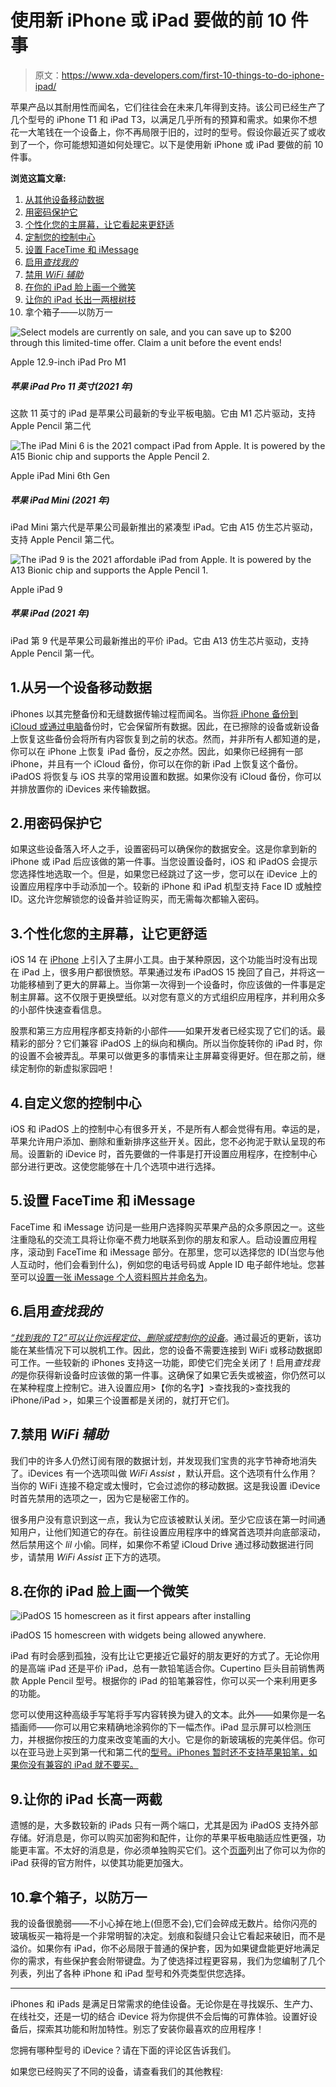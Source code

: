 # 使用新 iPhone 或 iPad 要做的前 10 件事

> 原文：<https://www.xda-developers.com/first-10-things-to-do-iphone-ipad/>

苹果产品以其耐用性而闻名，它们往往会在未来几年得到支持。该公司已经生产了几个型号的 iPhone T1 和 iPad T3，以满足几乎所有的预算和需求。如果你不想花一大笔钱在一个设备上，你不再局限于旧的，过时的型号。假设你最近买了或收到了一个，你可能想知道如何处理它。以下是使用新 iPhone 或 iPad 要做的前 10 件事。

**浏览这篇文章:**

1.  [从其他设备移动数据](#move)
2.  [用密码保护它](#password)
3.  [个性化您的主屏幕，让它看起来更舒适](#home)
4.  [定制您的控制中心](#control)
5.  [设置 FaceTime 和 iMessage](#imessage)
6.  [启用*查找我的*](#find)
7.  [禁用 *WiFi 辅助*](#wifi)
8.  [在你的 iPad 脸上画一个微笑](#pencil)
9.  [让你的 iPad 长出一两根树枝](#dongles)
10.  拿个箱子——以防万一

 <picture>![Select models are currently on sale, and you can save up to $200 through this limited-time offer. Claim a unit before the event ends!](img/4d58ee4d0bb25b053c846a6dbe0bab7c.png)</picture> 

Apple 12.9-inch iPad Pro M1

##### 苹果 iPad Pro 11 英寸(2021 年)

这款 11 英寸的 iPad 是苹果公司最新的专业平板电脑。它由 M1 芯片驱动，支持 Apple Pencil 第二代

 <picture>![The iPad Mini 6 is the 2021 compact iPad from Apple. It is powered by the A15 Bionic chip and supports the Apple Pencil 2.](img/93264efbe0bb1ade561267aec2ced555.png)</picture> 

Apple iPad Mini 6th Gen

##### 苹果 iPad Mini (2021 年)

iPad Mini 第六代是苹果公司最新推出的紧凑型 iPad。它由 A15 仿生芯片驱动，支持 Apple Pencil 第二代。

 <picture>![The iPad 9 is the 2021 affordable iPad from Apple. It is powered by the A13 Bionic chip and supports the Apple Pencil 1.](img/1908623d55a2293978d2ab888dc14605.png)</picture> 

Apple iPad 9

##### 苹果 iPad (2021 年)

iPad 第 9 代是苹果公司最新推出的平价 iPad。它由 A13 仿生芯片驱动，支持 Apple Pencil 第一代。

## 1.从另一个设备移动数据

iPhones 以其完整备份和无缝数据传输过程而闻名。当你[将 iPhone 备份到 iCloud 或通过电脑](https://www.xda-developers.com/how-to-create-itunes-backup-iphone-ipad/)备份时，它会保留所有数据。因此，在已擦除的设备或新设备上恢复这些备份会将所有内容恢复到之前的状态。然而，并非所有人都知道的是，你可以在 iPhone 上恢复 iPad 备份，反之亦然。因此，如果你已经拥有一部 iPhone，并且有一个 iCloud 备份，你可以在你的新 iPad 上恢复这个备份。iPadOS 将恢复与 iOS 共享的常用设置和数据。如果你没有 iCloud 备份，你可以并排放置你的 iDevices 来传输数据。

## 2.用密码保护它

如果这些设备落入坏人之手，设置密码可以确保你的数据安全。这是你拿到新的 iPhone 或 iPad 后应该做的第一件事。当您设置设备时，iOS 和 iPadOS 会提示您选择性地选取一个。但是，如果您已经跳过了这一步，您可以在 iDevice 上的设置应用程序中手动添加一个。较新的 iPhone 和 iPad 机型支持 Face ID 或触控 ID。这允许您解锁您的设备并验证购买，而无需每次都输入密码。

## 3.个性化您的主屏幕，让它更舒适

iOS 14 在 [iPhone](http://xda-developers.com/iphone-13) 上引入了主屏小工具。由于某种原因，这个功能当时没有出现在 iPad 上，很多用户都很愤怒。苹果通过发布 iPadOS 15 挽回了自己，并将这一功能移植到了更大的屏幕上。当你第一次得到一个设备时，你应该做的一件事是定制主屏幕。这不仅限于更换壁纸。以对您有意义的方式组织应用程序，并利用众多的小部件快速查看信息。

股票和第三方应用程序都支持新的小部件——如果开发者已经实现了它们的话。最精彩的部分？它们兼容 iPadOS 上的纵向和横向。所以当你旋转你的 iPad 时，你的设置不会被弄乱。苹果可以做更多的事情来让主屏幕变得更好。但在那之前，继续定制你的新虚拟家园吧！

## 4.自定义您的控制中心

iOS 和 iPadOS 上的控制中心有很多开关，不是所有人都会觉得有用。幸运的是，苹果允许用户添加、删除和重新排序这些开关。因此，您不必拘泥于默认呈现的布局。设置新的 iDevice 时，首先要做的一件事是打开设置应用程序，在控制中心部分进行更改。这使您能够在十几个选项中进行选择。

## 5.设置 FaceTime 和 iMessage

FaceTime 和 iMessage 访问是一些用户选择购买苹果产品的众多原因之一。这些注重隐私的交流工具将让你毫不费力地联系到你的朋友和家人。启动设置应用程序，滚动到 FaceTime 和 iMessage 部分。在那里，您可以选择您的 ID(当您与他人互动时，他们会看到什么)，例如您的电话号码或 Apple ID 电子邮件地址。您甚至可以[设置一张 iMessage 个人资料照片并命名为](https://www.xda-developers.com/how-to-set-imessage-photo-iphone/)。

## 6.启用*查找我的*

[*“找到我的 T2”可以让你远程定位、删除或控制你的设备*](https://www.xda-developers.com/how-to-find-lost-apple-device/)。通过最近的更新，该功能在某些情况下可以脱机工作。因此，您的设备不需要连接到 WiFi 或移动数据即可工作。一些较新的 iPhones 支持这一功能，即使它们完全关闭了！启用*查找我的*是你获得新设备时应该做的第一件事。这确保了如果它丢失或被盗，你仍然可以在某种程度上控制它。进入设置应用>【你的名字】>查找我的>查找我的 iPhone/iPad >，如果三个设置都是关闭的，就打开它们。

## 7.禁用 *WiFi 辅助*

我们中的许多人仍然订阅有限的数据计划，并发现我们宝贵的兆字节神奇地消失了。iDevices 有一个选项叫做 *WiFi Assist* ，默认开启。这个选项有什么作用？当你的 WiFi 连接不稳定或太慢时，它会过滤你的移动数据。这是我设置 iDevice 时首先禁用的选项之一，因为它是秘密工作的。

很多用户没有意识到这一点，我认为它应该被默认关闭。至少它应该在第一时间通知用户，让他们知道它的存在。前往设置应用程序中的蜂窝首选项并向底部滚动，然后禁用这个 *lil* 小偷。同样，如果你不希望 iCloud Drive 通过移动数据进行同步，请禁用 *WiFi Assist* 正下方的选项。

## 8.在你的 iPad 脸上画一个微笑

 <picture>![iPadOS 15 homescreen as it first appears after installing](img/c1e9948325fbece5b5b54a4ab7678758.png)</picture> 

iPadOS 15 homescreen with widgets being allowed anywhere.

iPad 有时会感到孤独，没有比让它更接近它最好的朋友更好的方式了。无论你用的是高端 iPad 还是平价 iPad，总有一款铅笔适合你。Cupertino 巨头目前销售两款 Apple Pencil 型号。根据你的 iPad 的铅笔兼容性，你可以买一个来利用更多的功能。

您可以使用这种高级手写笔将手写内容转换为键入的文本。此外——如果你是一名插画师——你可以用它来精确地涂鸦你的下一幅杰作。iPad 显示屏可以检测压力，并根据你按压的力度来改变笔画的大小。它是你的新玻璃板的完美伴侣。你可以在亚马逊上买到第一代和第二代的[型号。iPhones 暂时还不支持苹果铅笔，如果你没有兼容的 iPad 就不要买。](https://www.amazon.com/Apple-MU8F2AM-A-Pencil-Generation/dp/B07K1WWBJK?tag=xda-2t23il6-20&ascsubtag=UUxdaUeUpU7330&asc_refurl=https%3A%2F%2Fwww.xda-developers.com%2Ffirst-10-things-to-do-iphone-ipad%2F&asc_campaign=Short-Term)

## 9.让你的 iPad 长高一两截

遗憾的是，大多数较新的 iPads 只有一两个端口，尤其是因为 iPadOS 支持外部存储。好消息是，你可以购买加密狗和配件，让你的苹果平板电脑适应性更强，功能更丰富。不太好的消息是，你必须单独购买它们。这个[页面](https://www.amazon.com/stores/page/41DE96BD-19FC-4967-A4D3-F75DB811DD16?tag=xda-2t23il6-20&ascsubtag=UUxdaUeUpU7330&asc_refurl=https%3A%2F%2Fwww.xda-developers.com%2Ffirst-10-things-to-do-iphone-ipad%2F&asc_campaign=Short-Term)列出了你可以为你的 iPad 获得的官方附件，以使其功能更加强大。

## 10.拿个箱子，以防万一

我的设备很脆弱——不小心掉在地上(但愿不会),它们会碎成无数片。给你闪亮的玻璃板买一箱将是一个非常明智的决定。划痕和裂缝只会让它看起来破旧，而不是溢价。如果你有 iPad，你不必局限于普通的保护套，因为如果键盘能更好地满足你的需求，有些保护套会附带键盘。为了使选择过程更容易，我们为您编制了几个列表，列出了各种 iPhone 和 iPad 型号和外壳类型供您选择。

* * *

iPhones 和 iPads 是满足日常需求的绝佳设备。无论你是在寻找娱乐、生产力、在线社交，还是一切的结合 iDevice 将为你提供不会后悔的可靠体验。设置好设备后，探索其功能和附加特性。别忘了安装你最喜欢的应用程序！

您拥有哪种型号的 iDevice？请在下面的评论区告诉我们。

如果您已经购买了不同的设备，请查看我们的其他教程: